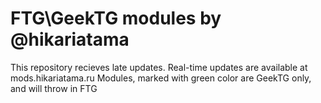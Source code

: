 # FTG\GeekTG modules by @hikariatama
This repository recieves late updates. Real-time updates are available at mods.hikariatama.ru
Modules, marked with green color are GeekTG only, and will throw in FTG
